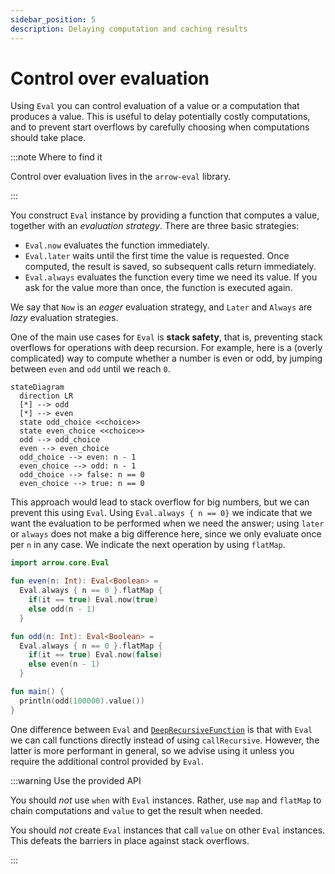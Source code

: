 ```yaml
---
sidebar_position: 5
description: Delaying computation and caching results
---
```


# Control over evaluation

Using `Eval` you can control evaluation of a value or a computation that produces a value.
This is useful to delay potentially costly computations, and to prevent start
overflows by carefully choosing when computations should take place.

:::note Where to find it

Control over evaluation lives in the `arrow-eval` library.

:::

You construct `Eval` instance by providing a function that computes a value, together with an _evaluation strategy_.
There are three basic strategies:
- `Eval.now` evaluates the function immediately.
- `Eval.later` waits until the first time the value is requested. Once computed, the result is saved, so subsequent calls return immediately.
- `Eval.always` evaluates the function every time we need its value. If you ask for the value more than once, the function is executed again.

We say that `Now` is an _eager_ evaluation strategy, and `Later` and `Always` are _lazy_ evaluation strategies.

One of the main use cases for `Eval` is **stack safety**, that is, preventing stack overflows for operations with deep recursion.
For example, here is a (overly complicated) way to compute whether a number is even or odd, by jumping between `even` and `odd` until we reach `0`.

```mermaid
stateDiagram
  direction LR
  [*] --> odd
  [*] --> even
  state odd_choice <<choice>>
  state even_choice <<choice>>
  odd --> odd_choice
  even --> even_choice
  odd_choice --> even: n - 1
  even_choice --> odd: n - 1
  odd_choice --> false: n == 0
  even_choice --> true: n == 0
```

This approach would lead to stack overflow for big numbers, but we can prevent this using `Eval`. Using `Eval.always { n == 0}` we indicate that we want the evaluation to be performed when we need the answer; using `later` or `always` does not make a big difference here, since we only evaluate once per `n` in any case. We indicate the next operation by using `flatMap`.
```kotlin
import arrow.core.Eval

fun even(n: Int): Eval<Boolean> =
  Eval.always { n == 0 }.flatMap {
    if(it == true) Eval.now(true)
    else odd(n - 1)
  }

fun odd(n: Int): Eval<Boolean> =
  Eval.always { n == 0 }.flatMap {
    if(it == true) Eval.now(false)
    else even(n - 1)
  }

fun main() {
  println(odd(100000).value())
}
```

One difference between `Eval` and [`DeepRecursiveFunction`](../recursive/) is that with `Eval` we can call functions directly instead of using `callRecursive`. However, the latter is more performant in general, so we advise using it unless you require the additional control provided by `Eval`.

:::warning Use the provided API

You should _not_ use `when` with `Eval` instances. Rather, use `map` and `flatMap` to chain computations and `value` to get the result when needed.

You should _not_ create `Eval` instances that call `value` on other `Eval` instances. This defeats the barriers in place against stack overflows.

:::
